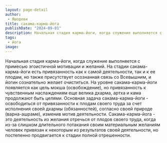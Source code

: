 ```yaml
---
layout: page-detail
author:
 - Яшодеви
title: сакама-карма-йога
publishDate: "2024-09-01"
description: Начальная стадия карма-йоги, когда служение выполняется с примесью эгоистичной мотивации и желаний. На стадии сакама-карма-йоги есть привязанность как к самой деятельности, так и к ее плодам, но также присутствует осознанная связь со Всевышним, и йогин сознательно желает очиститься. На уровне сакама-карма-йоги появляется как цель мокша (освобождение), но привязанность к чувственным наслаждениям еще велика дхарма, артха и кама продолжают быть целями. Основная задача сакама-карма-йоги - освободиться от привязанности к плодам своего труда за счет исполнения своей дхармы (обязанностей), согласно своей природе (варна-ашраме), изменив мотив деятельности. Сакама-карма-йога - это деятельность из желания отречься от плодов своего труда, когда из-за слишком длительного потакания своим материальным желаниям человек привязан к некоторым из результатов своей деятельности, но постепенно продвигается к стадии полной отрешенности.
tags:
 - йога
image: 
---
```


Начальная стадия карма-йоги, когда служение выполняется с примесью эгоистичной мотивации и желаний. На стадии сакама-карма-йоги есть привязанность как к самой деятельности, так и к ее плодам, но также присутствует осознанная связь со Всевышним, и йогин сознательно желает очиститься. На уровне сакама-карма-йоги появляется как цель мокша (освобождение), но привязанность к чувственным наслаждениям еще велика дхарма, артха и кама продолжают быть целями. Основная задача сакама-карма-йоги - освободиться от привязанности к плодам своего труда за счет исполнения своей дхармы (обязанностей), согласно своей природе (варна-ашраме), изменив мотив деятельности. Сакама-карма-йога - это деятельность из желания отречься от плодов своего труда, когда из-за слишком длительного потакания своим материальным желаниям человек привязан к некоторым из результатов своей деятельности, но постепенно продвигается к стадии полной отрешенности.

